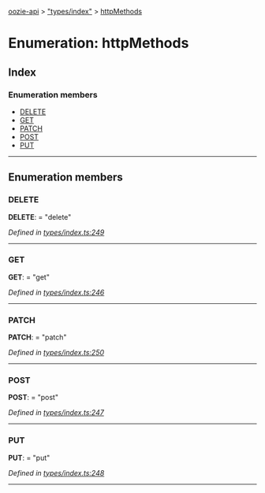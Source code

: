 [oozie-api](../README.md) > ["types/index"](../modules/_types_index_.md) > [httpMethods](../enums/_types_index_.httpmethods.md)

# Enumeration: httpMethods

## Index

### Enumeration members

* [DELETE](_types_index_.httpmethods.md#delete)
* [GET](_types_index_.httpmethods.md#get)
* [PATCH](_types_index_.httpmethods.md#patch)
* [POST](_types_index_.httpmethods.md#post)
* [PUT](_types_index_.httpmethods.md#put)

---

## Enumeration members

<a id="delete"></a>

###  DELETE

**DELETE**:  = "delete"

*Defined in [types/index.ts:249](https://github.com/ptariche/oozie-ts/blob/83e55cd/src/types/index.ts#L249)*

___
<a id="get"></a>

###  GET

**GET**:  = "get"

*Defined in [types/index.ts:246](https://github.com/ptariche/oozie-ts/blob/83e55cd/src/types/index.ts#L246)*

___
<a id="patch"></a>

###  PATCH

**PATCH**:  = "patch"

*Defined in [types/index.ts:250](https://github.com/ptariche/oozie-ts/blob/83e55cd/src/types/index.ts#L250)*

___
<a id="post"></a>

###  POST

**POST**:  = "post"

*Defined in [types/index.ts:247](https://github.com/ptariche/oozie-ts/blob/83e55cd/src/types/index.ts#L247)*

___
<a id="put"></a>

###  PUT

**PUT**:  = "put"

*Defined in [types/index.ts:248](https://github.com/ptariche/oozie-ts/blob/83e55cd/src/types/index.ts#L248)*

___

